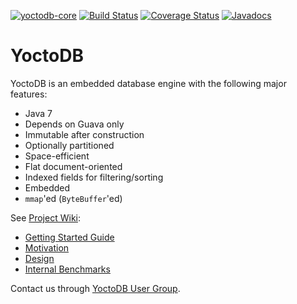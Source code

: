 [![yoctodb-core](https://maven-badges.herokuapp.com/maven-central/com.yandex.yoctodb/yoctodb-core/badge.svg)](https://maven-badges.herokuapp.com/maven-central/com.yandex.yoctodb/yoctodb-core) [![Build Status](https://travis-ci.org/yandex/yoctodb.svg?branch=master)](https://travis-ci.org/yandex/yoctodb) [![Coverage Status](https://coveralls.io/repos/github/yandex/yoctodb/badge.svg?branch=master)](https://coveralls.io/github/yandex/yoctodb?branch=master) [![Javadocs](http://www.javadoc.io/badge/com.yandex.yoctodb/yoctodb-core.svg)](http://www.javadoc.io/doc/com.yandex.yoctodb/yoctodb-core)

# YoctoDB

YoctoDB is an embedded database engine with the following major features:

 * Java 7
 * Depends on Guava only
 * Immutable after construction
 * Optionally partitioned
 * Space-efficient
 * Flat document-oriented
 * Indexed fields for filtering/sorting
 * Embedded
 * `mmap`'ed (`ByteBuffer`'ed)

See [Project Wiki](https://github.com/yandex/yoctodb/wiki/Home):

 * [Getting Started Guide](https://github.com/yandex/yoctodb/wiki/GettingStarted)
 * [Motivation](https://github.com/yandex/yoctodb/wiki/Motivation)
 * [Design](https://github.com/yandex/yoctodb/wiki/Design)
 * [Internal Benchmarks](https://github.com/yandex/yoctodb/wiki/InternalBenchmarks)

Contact us through [YoctoDB User Group](https://groups.google.com/forum/#!forum/yoctodb).
